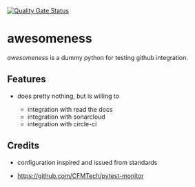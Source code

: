 [![Quality Gate Status](https://sonarcloud.io/api/project_badges/measure?project=jdhalimi_awesomeness&metric=alert_status)](https://sonarcloud.io/dashboard?id=jdhalimi_awesomeness)

awesomeness
===========

_awesomeness_ is a dummy  python for testing github 
integration.

Features
--------

- does pretty nothing, but is willing to

  * integration with read the docs
  * integration with sonarcloud
  * integration with circle-ci


Credits
-------

- configuration inspired and issued from  standards

 * https://github.com/CFMTech/pytest-monitor

